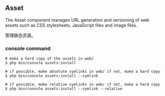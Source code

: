 ## Asset 
The Asset component manages URL generation and versioning of web assets such as CSS stylesheets, JavaScript files and image files.  

管理静态资源。 

### console command

	# make a hard copy of the assets in web/
	$ php bin/console assets:install
	
	# if possible, make absolute symlinks in web/ if not, make a hard copy
	$ php bin/console assets:install --symlink
	
	# if possible, make relative symlinks in web/ if not, make a hard copy
	$ php bin/console assets:install --symlink --relative